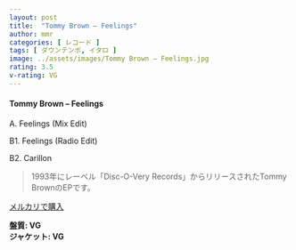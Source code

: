 ```yaml
---
layout: post
title:  "Tommy Brown – Feelings"
author: mmr
categories: [ レコード ]
tags: [ ダウンテンポ, イタロ ]
image: ../assets/images/Tommy Brown – Feelings.jpg
rating: 3.5
v-rating: VG
---
```


#### Tommy Brown – Feelings

A. Feelings (Mix Edit)

B1. Feelings (Radio Edit)

B2. Carillon

> 1993年にレーベル「Disc-O-Very Records」からリリースされたTommy BrownのEPです。


[メルカリで購入](https://jp.mercari.com/item/m69743649538)

<div class="mt-4 mb-4 d-flex align-items-center">
<strong class="mr-1">盤質: VG</strong>
</div>
<div class="mt-4 mb-4 d-flex align-items-center">
<strong class="mr-1">ジャケット: VG</strong>
</div>
